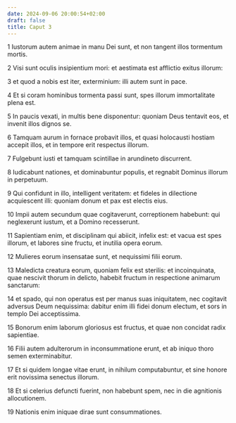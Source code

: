 ```yaml
---
date: 2024-09-06 20:00:54+02:00
draft: false
title: Caput 3
---
```





1 Iustorum autem animae in manu Dei sunt, et non tangent illos tormentum mortis.

2 Visi sunt oculis insipientium mori: et aestimata est afflictio exitus illorum:

3 et quod a nobis est iter, exterminium: illi autem sunt in pace.

4 Et si coram hominibus tormenta passi sunt, spes illorum immortalitate plena est.

5 In paucis vexati, in multis bene disponentur: quoniam Deus tentavit eos, et invenit illos dignos se.

6 Tamquam aurum in fornace probavit illos, et quasi holocausti hostiam accepit illos, et in tempore erit respectus illorum.

7 Fulgebunt iusti et tamquam scintillae in arundineto discurrent.

8 Iudicabunt nationes, et dominabuntur populis, et regnabit Dominus illorum in perpetuum.

9 Qui confidunt in illo, intelligent veritatem: et fideles in dilectione acquiescent illi: quoniam donum et pax est electis eius.

10 Impii autem secundum quae cogitaverunt, correptionem habebunt: qui neglexerunt iustum, et a Domino recesserunt.

11 Sapientiam enim, et disciplinam qui abiicit, infelix est: et vacua est spes illorum, et labores sine fructu, et inutilia opera eorum.

12 Mulieres eorum insensatae sunt, et nequissimi filii eorum.

13 Maledicta creatura eorum, quoniam felix est sterilis: et incoinquinata, quae nescivit thorum in delicto, habebit fructum in respectione animarum sanctarum:

14 et spado, qui non operatus est per manus suas iniquitatem, nec cogitavit adversus Deum nequissima: dabitur enim illi fidei donum electum, et sors in templo Dei acceptissima.

15 Bonorum enim laborum gloriosus est fructus, et quae non concidat radix sapientiae.

16 Filii autem adulterorum in inconsummatione erunt, et ab iniquo thoro semen exterminabitur.

17 Et si quidem longae vitae erunt, in nihilum computabuntur, et sine honore erit novissima senectus illorum.

18 Et si celerius defuncti fuerint, non habebunt spem, nec in die agnitionis allocutionem.

19 Nationis enim iniquae dirae sunt consummationes.

